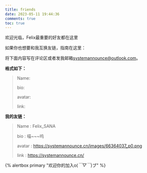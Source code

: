 ```yaml
---
title: friends
date: 2023-05-11 19:44:36
comments: true
toc: true
---
```


欢迎光临，Felix最重要的好友都在这里





如果你也想要和我互换友链，指南在这里：

将下面内容写在评论区或者发我邮箱[systemannounce@outlook.com](mailto:systemannounce.outlook.com)。

**格式如下：**

> Name:
>
> bio:
>
> avatar:
>
> link:

**我的友链：**

> Name : Felix_SANA
>
> bio : 喵~~~呜
>
> avatar : https://systemannounce.cn/images/66364037_p0.png
>
> link : https://systemannounce.cn/

{% alertbox primary "欢迎你的加入o(*￣▽￣*)ブ" %}